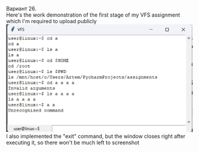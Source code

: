 Вариант 26.<br>Here's the work demonstration of the first stage of my VFS assignment which I'm required to upload publicly<br>
![screenshot](/demo_screenshots/stage_1.png?raw=true)<br>
I also implemented the "exit" command, but the window closes right after executing it, so there won't be much left to screenshot